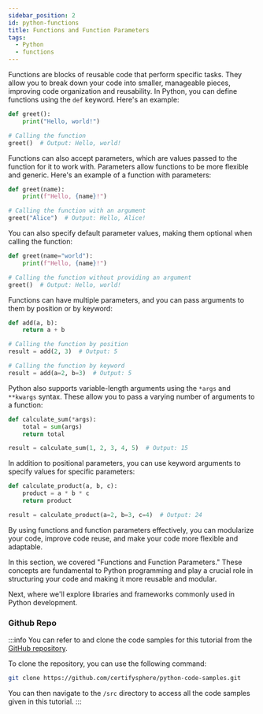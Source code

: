 ```yaml
---
sidebar_position: 2
id: python-functions
title: Functions and Function Parameters
tags:
  - Python
  - functions
---
```


Functions are blocks of reusable code that perform specific tasks. They allow you to break down your code into smaller, manageable pieces, improving code organization and reusability. In Python, you can define functions using the `def` keyword. Here's an example:

```python
def greet():
    print("Hello, world!")

# Calling the function
greet()  # Output: Hello, world!
```

Functions can also accept parameters, which are values passed to the function for it to work with. Parameters allow functions to be more flexible and generic. Here's an example of a function with parameters:

```python
def greet(name):
    print(f"Hello, {name}!")

# Calling the function with an argument
greet("Alice")  # Output: Hello, Alice!
```

You can also specify default parameter values, making them optional when calling the function:

```python
def greet(name="world"):
    print(f"Hello, {name}!")

# Calling the function without providing an argument
greet()  # Output: Hello, world!
```

Functions can have multiple parameters, and you can pass arguments to them by position or by keyword:

```python
def add(a, b):
    return a + b

# Calling the function by position
result = add(2, 3)  # Output: 5

# Calling the function by keyword
result = add(a=2, b=3)  # Output: 5
```

Python also supports variable-length arguments using the `*args` and `**kwargs` syntax. These allow you to pass a varying number of arguments to a function:

```python
def calculate_sum(*args):
    total = sum(args)
    return total

result = calculate_sum(1, 2, 3, 4, 5)  # Output: 15
```

In addition to positional parameters, you can use keyword arguments to specify values for specific parameters:

```python
def calculate_product(a, b, c):
    product = a * b * c
    return product

result = calculate_product(a=2, b=3, c=4)  # Output: 24
```

By using functions and function parameters effectively, you can modularize your code, improve code reuse, and make your code more flexible and adaptable.

In this section, we covered "Functions and Function Parameters." These concepts are fundamental to Python programming and play a crucial role in structuring your code and making it more reusable and modular.

Next, where we'll explore libraries and frameworks commonly used in Python development.

### Github Repo
:::info
  You can refer to and clone the code samples for this tutorial from the [GitHub repository](https://github.com/certifysphere/python-code-samples).

  To clone the repository, you can use the following command:

  ```bash
  git clone https://github.com/certifysphere/python-code-samples.git
  ```

  You can then navigate to the `/src` directory to access all the code samples given in this tutorial. 
:::